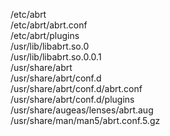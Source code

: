 /etc/abrt  
/etc/abrt/abrt.conf  
/etc/abrt/plugins  
/usr/lib/libabrt.so.0  
/usr/lib/libabrt.so.0.0.1  
/usr/share/abrt  
/usr/share/abrt/conf.d  
/usr/share/abrt/conf.d/abrt.conf  
/usr/share/abrt/conf.d/plugins  
/usr/share/augeas/lenses/abrt.aug  
/usr/share/man/man5/abrt.conf.5.gz  
